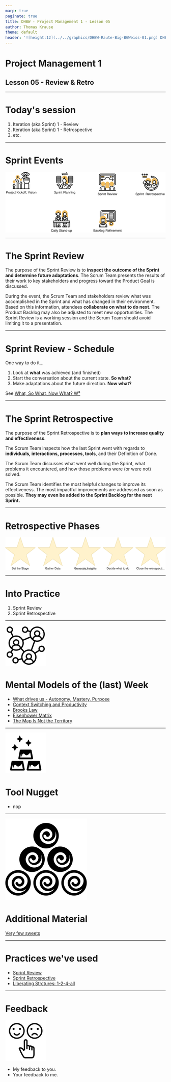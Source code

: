 ```yaml
---
marp: true
paginate: true
title: DHBW - Project Management 1 - Lesson 05
author: Thomas Krause
theme: default
header: '![height:12](../../graphics/DHBW-Raute-Big-BGWeiss-01.png) DHBW - Project Management 1 - Lesson 05'
---
```

<!-- markdownlint-disable MD025 MD045 MD012 MD024 MD026 -->

# Project Management 1

## Lesson 05 - Review & Retro

---

# Today's session

1. Iteration (aka Sprint) 1 - Review
2. Iteration (aka Sprint) 1 - Retrospective
3. etc.

---

# Sprint Events

![](graphics/scrum%20-%20sprint%20rituals.drawio.svg)

---

# The Sprint Review

The purpose of the Sprint Review is to **inspect the outcome of the Sprint and determine future adaptations**. The Scrum Team presents the results of their work to key stakeholders and progress toward the Product Goal is discussed.

During the event, the Scrum Team and stakeholders review what was accomplished in the Sprint and what has changed in their environment. Based on this information, attendees **collaborate on what to do next**. The Product Backlog may also be adjusted to meet new opportunities. The Sprint Review is a working session and the Scrum Team should avoid limiting it to a presentation.

<!--
_footer: Source: [Scrum Guide](https://scrumguides.org/scrum-guide.html#sprint-review)
-->

---

# Sprint Review - Schedule

One way to do it...

1. Look at **what** was achieved (and finished)
2. Start the conversation about the current state. **So what?**
3. Make adaptations about the future direction. **Now what?**

See [What, So What, Now What? W³](https://www.liberatingstructures.com/9-what-so-what-now-what-w/)

---

# The Sprint Retrospective

The purpose of the Sprint Retrospective is to **plan ways to increase quality and effectiveness**.

The Scrum Team inspects how the last Sprint went with regards to **individuals, interactions, processes, tools**, and their Definition of Done.

The Scrum Team discusses what went well during the Sprint, what problems it encountered, and how those problems were (or were not) solved.

The Scrum Team identifies the most helpful changes to improve its effectiveness. The most impactful improvements are addressed as soon as possible. **They may even be added to the Sprint Backlog for the next Sprint.**

<!--
_footer: Source: [Scrum Guide](https://scrumguides.org/scrum-guide.html#sprint-retrospective)
-->
---

# Retrospective Phases

![](graphics/scrum%20-%20retrospective%20-%20phases.drawio.svg)

---
<!-- _backgroundColor: lightblue -->

# Into Practice

1. Sprint Review
2. Sprint Retrospective

---

<!-- _backgroundColor: Wheat -->

![bg left:30% 80%](../graphics/noun-networking-2148898.svg)

# Mental Models of the (last) Week

* [What drives us - Autonomy, Mastery, Purpose](https://sketchplanations.com/autonomy-mastery-purpose)
* [Context Switching and Productivity](https://blog.doist.com/context-switching/)
* [Brooks Law](https://effectiviology.com/brooks-law/)
* [Eisenhower Matrix](https://todoist.com/productivity-methods/eisenhower-matrix)
* [The Map Is Not the Territory](https://fs.blog/map-and-territory/)

---

<!-- _backgroundColor: LightPink -->
![bg right:40% 80%](../graphics/noun-gold-898194.svg)

# Tool Nugget

* nop

---

<!-- _backgroundColor: LightPink -->
![bg left:40% 80%](../graphics/noun-material-2183336.svg)

# Additional Material

[Very few sweets](lesson05%20-%20material.md)


---
<!-- _backgroundColor:  LightGreen -->
# Practices we've used

* [Sprint Review](https://scrumguides.org/scrum-guide.html#sprint-review)
* [Sprint Retrospective](https://scrumguides.org/scrum-guide.html#sprint-retrospective)
* [Liberating Strctures: 1-2-4-all](https://www.liberatingstructures.com/1-1-2-4-all/)

---

<!-- _backgroundColor: lightblue -->

# Feedback

![bg right](../graphics/noun-feedback-4502385.svg)

* My feedback to you.
* Your feedback to me.

